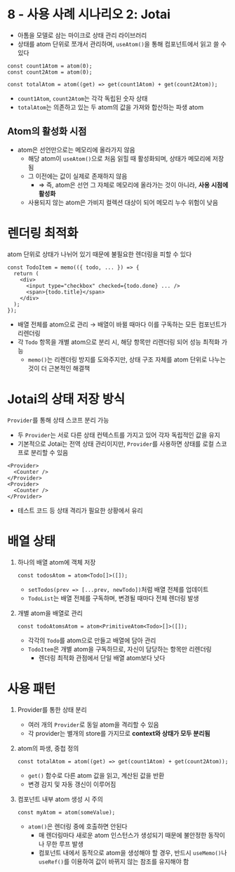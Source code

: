 # 8 - 사용 사례 시나리오 2: Jotai

- 아톰을 모델로 삼는 마이크로 상태 관리 라이브러리
- 상태를 atom 단위로 쪼개서 관리하며, `useAtom()`을 통해 컴포넌트에서 읽고 쓸 수 있다

```tsx
const count1Atom = atom(0);
const count2Atom = atom(0);

const totalAtom = atom((get) => get(count1Atom) + get(count2Atom));
```

- `count1Atom`, `count2Atom`는 각각 독립된 숫자 상태
- `totalAtom`는 의존하고 있는 두 atom의 값을 가져와 합산하는 파생 atom

## Atom의 활성화 시점

- atom은 선언만으로는 메모리에 올라가지 않음
  - 해당 atom이 `useAtom()`으로 처음 읽힐 때 활성화되며, 상태가 메모리에 저장됨
  - 그 이전에는 값이 실제로 존재하지 않음
    - ⇒ 즉, atom은 선언 그 자체로 메모리에 올라가는 것이 아니라, **사용 시점에 활성화**
  - 사용되지 않는 atom은 가비지 컬렉션 대상이 되어 메모리 누수 위험이 낮음

# 렌더링 최적화

atom 단위로 상태가 나뉘어 있기 때문에 불필요한 렌더링을 피할 수 있다

```tsx
const TodoItem = memo(({ todo, ... }) => {
  return (
    <div>
      <input type="checkbox" checked={todo.done} ... />
      <span>{todo.title}</span>
    </div>
  );
});
```

- 배열 전체를 atom으로 관리 → 배열이 바뀔 때마다 이를 구독하는 모든 컴포넌트가 리렌더링
- 각 `Todo` 항목을 개별 atom으로 분리 시, 해당 항목만 리렌더링 되어 성능 최적화 가능
  - `memo()`는 리렌더링 방지를 도와주지만, 상태 구조 자체를 atom 단위로 나누는 것이 더 근본적인 해결책

# Jotai의 상태 저장 방식

`Provider`를 통해 상태 스코프 분리 가능

- 두 `Provider`는 서로 다른 상태 컨텍스트를 가지고 있어 각자 독립적인 값을 유지
- 기본적으로 Jotai는 전역 상태 관리이지만, `Provider`를 사용하면 상태를 로컬 스코프로 분리할 수 있음

```tsx
<Provider>
  <Counter />
</Provider>
<Provider>
  <Counter />
</Provider>
```

- 테스트 코드 등 상태 격리가 필요한 상황에서 유리

# 배열 상태

1. 하나의 배열 atom에 객체 저장

   ```tsx
   const todosAtom = atom<Todo[]>([]);
   ```

   - `setTodos(prev => [...prev, newTodo])`처럼 배열 전체를 업데이트
   - `TodoList`는 배열 전체를 구독하며, 변경될 때마다 전체 렌더링 발생

2. 개별 atom을 배열로 관리

   ```tsx
   const todoAtomsAtom = atom<PrimitiveAtom<Todo>[]>([]);
   ```

   - 각각의 `Todo`를 atom으로 만들고 배열에 담아 관리
   - `TodoItem`은 개별 atom을 구독하므로, 자신이 담당하는 항목만 리렌더링
     - 렌더링 최적화 관점에서 단일 배열 atom보다 낫다

# 사용 패턴

1. Provider를 통한 상태 분리
   - 여러 개의 `Provider`로 동일 atom을 격리할 수 있음
   - 각 provider는 별개의 store를 가지므로 **context와 상태가 모두 분리됨**
2. atom의 파생, 중첩 정의

   ```tsx
   const totalAtom = atom((get) => get(count1Atom) + get(count2Atom));
   ```

   - `get()` 함수로 다른 atom 값을 읽고, 계산된 값을 반환
   - 변경 감지 및 자동 갱신이 이루어짐

3. 컴포넌트 내부 atom 생성 시 주의

   ```tsx
   const myAtom = atom(someValue);
   ```

   - `atom()`은 렌더링 중에 호출하면 안된다
     - 매 렌더링마다 새로운 atom 인스턴스가 생성되기 때문에 불안정한 동작이나 무한 루프 발생
     - 컴포넌트 내에서 동적으로 atom을 생성해야 할 경우, 반드시 `useMemo()`나 `useRef()`를 이용하여 값이 바뀌지 않는 참조를 유지해야 함
